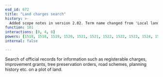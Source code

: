 ```yaml
---
esd_id: 672
title: "Land charges search"
history: >-
  Added scope notes in version 2.02. Term name changed from 'Local land charges search' to 'Land and property - local land charges search' in version 3.00. Name changed to 'Land charges search' in version 4.00.
function: 101
interactions: [0, 4, 8]
powers: [1518, 1518, 1519, 1520, 1521, 1521, 1522, 1522, 1523, 1524, 1525]
internal: false

---
```


Search of official records for information such as registerable charges, improvement grants, tree preservation orders, road schemes, planning history etc. on a plot of land.


